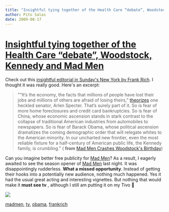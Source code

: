 ```yaml
---
title: "Insightful tying together of the Health Care “debate”, Woodstock, Kennedy and Mad Men"
author: Pito Salas
date: 2009-08-17
---
```

# [Insightful tying together of the Health Care “debate”, Woodstock, Kennedy and Mad Men](None)




Check out this [insightful editorial in Sunday's New York by Frank
Rich](<http://www.nytimes.com/2009/08/16/opinion/16rich.html?pagewanted=2&_r=1>).
I thought it was really good. Here's an excerpt:

> "“It’s the economy, the facts that millions of people have lost their jobs
> and millions of others are afraid of losing theirs,”
> [theorizes](<http://www.philly.com/philly/news/breaking/53044717.html?cmpid=15585797>
> "An article in the Philadelphia Inquirer about Specter’s town hall
> meeting.") one heckled senator, Arlen Specter. That’s surely part of it. So
> is fear of more home foreclosures and credit card bankruptcies. So is fear
> of China, whose economic ascension stands in stark contrast to the collapse
> of traditional American industries from automobiles to newspapers. So is
> fear of Barack Obama, whose political ascension dramatizes the coming
> demographic order that will relegate whites to the American minority. In our
> uncharted new frontier, even the most reliable fixture for a half-century of
> American public life, the Kennedy family, is crumbling." ( **from** [Mad Men
> Crashes Woodstock's
> Birthday](<http://www.nytimes.com/2009/08/16/opinion/16rich.html?pagewanted=2&_r=1>))

Can you imagine better free publicity for [Mad
Men](<http://blogs.amctv.com/mad-men/2009/08/talk-forum-081409.php>)? As a
result, I eagerly awaited to see the season opener of [Mad
Men](<http://blogs.amctv.com/mad-men/2009/08/talk-forum-081409.php>) last
night. It was disappointingly rudderless. **What a missed opportunity**.
Instead of getting their hooks into a potentially new audience, nothing much
happened. Yes it had the usual great acting and interesting vignettes. But
nothing that would make it **must see tv** , although I still am putting it on
my Tivo 🙂

![](https://i0.wp.com/img.zemanta.com/pixy.gif?w=584)

[madmen](<http://technorati.com/tag/madmen>),
[tv](<http://technorati.com/tag/tv>),
[obama](<http://technorati.com/tag/obama>),
[frankrich](<http://technorati.com/tag/frankrich>)


